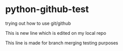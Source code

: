 # python-github-test
trying out how to use git/github

This is new line which is edited on my local repo

This line is made for branch merging testing purposes
